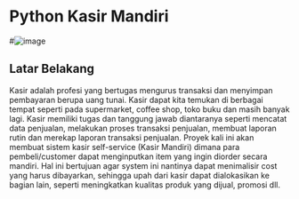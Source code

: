 # Python Kasir Mandiri

#![image]()


## Latar Belakang
Kasir adalah profesi yang bertugas mengurus transaksi dan menyimpan pembayaran berupa uang tunai. Kasir dapat kita temukan di berbagai tempat seperti pada supermarket, coffee shop, toko buku dan masih banyak lagi. Kasir memiliki tugas dan tanggung jawab diantaranya seperti mencatat data penjualan, melakukan proses transaksi penjualan, membuat laporan rutin dan merekap laporan transaksi penjualan. Proyek kali ini akan membuat  sistem kasir self-service (Kasir Mandiri) dimana para pembeli/customer dapat menginputkan item yang ingin diorder secara mandiri. Hal ini bertujuan agar system ini nantinya dapat menimalisir cost yang harus dibayarkan, sehingga upah dari kasir dapat dialokasikan ke bagian lain, seperti meningkatkan kualitas produk yang dijual, promosi dll.

